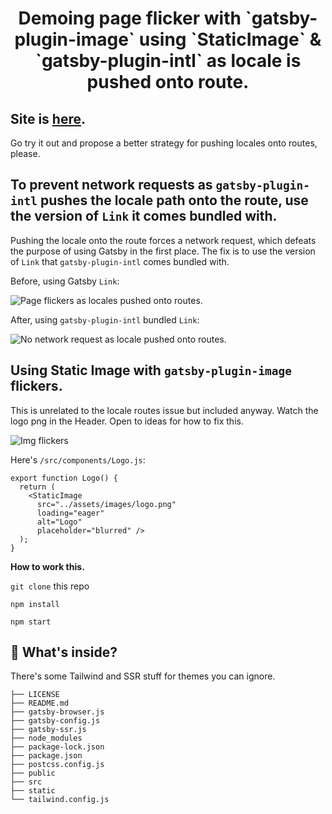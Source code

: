 <!-- START -->
<h1 align="center">
  Demoing page flicker with `gatsby-plugin-image` using `StaticImage` & `gatsby-plugin-intl` as locale is pushed onto route.
</h1>

## Site is [here](https://gracious-mestorf-268e1b.netlify.app/en/). ##

Go try it out and propose a better strategy for pushing locales onto routes, please.

## To prevent network requests as `gatsby-plugin-intl` pushes the locale path onto the route, use the version of `Link` it comes bundled with.

Pushing the locale onto the route forces a network request, which defeats the purpose of using Gatsby in the first place. The fix is to use the version of `Link` that `gatsby-plugin-intl` comes bundled with.

Before, using Gatsby `Link`:

![Page flickers as locales pushed onto routes.](https://media.giphy.com/media/6wVDjk6aBBjiAS3gkX/giphy.gif)

After, using `gatsby-plugin-intl` bundled `Link`:

![No network request as locale pushed onto routes.](https://media.giphy.com/media/gf1mhMlU7IRSuchxtb/giphy.gif)


## Using Static Image with `gatsby-plugin-image` flickers.

This is unrelated to the locale routes issue but included anyway. Watch the logo png in the Header. Open to ideas for how to fix this. 

![Img flickers](https://media.giphy.com/media/Y7CdS5vPTJ7Codxn2x/giphy.gif)

Here's `/src/components/Logo.js`:

```
export function Logo() {
  return (
    <StaticImage
      src="../assets/images/logo.png"
      loading="eager"
      alt="Logo"
      placeholder="blurred" />
  );
}
```



**How to work this.**

`git clone` this repo

`npm install`

`npm start`

## 🧐 What's inside?

There's some Tailwind and SSR stuff for themes you can ignore.

```.
├── LICENSE
├── README.md
├── gatsby-browser.js
├── gatsby-config.js
├── gatsby-ssr.js
├── node_modules
├── package-lock.json
├── package.json
├── postcss.config.js
├── public
├── src
├── static
└── tailwind.config.js
```

<!-- END -->
